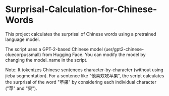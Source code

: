 # Surprisal-Calculation-for-Chinese-Words
This project calculates the surprisal of Chinese words using a pretrained language model.

The script uses a GPT-2-based Chinese model (uer/gpt2-chinese-cluecorpussmall) from Hugging Face. You can modify the model by changing the model_name in the script.

Note: It tokenizes Chinese sentences character-by-character (without using jieba segmentation). For a sentence like "他喜欢吃苹果", the script calculates the surprisal of the word "苹果" by considering each individual character ("苹" and "果").
